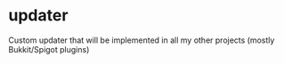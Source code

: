 # updater
Custom updater that will be implemented in all my other projects (mostly Bukkit/Spigot plugins)
